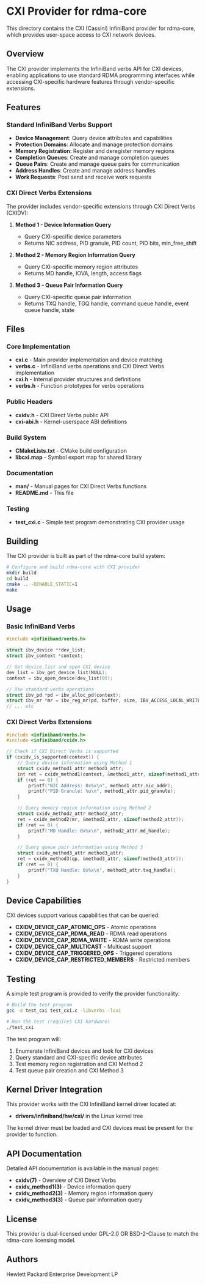 # CXI Provider for rdma-core

This directory contains the CXI (Cassini) InfiniBand provider for rdma-core, which provides user-space access to CXI network devices.

## Overview

The CXI provider implements the InfiniBand verbs API for CXI devices, enabling applications to use standard RDMA programming interfaces while accessing CXI-specific hardware features through vendor-specific extensions.

## Features

### Standard InfiniBand Verbs Support
- **Device Management**: Query device attributes and capabilities
- **Protection Domains**: Allocate and manage protection domains
- **Memory Registration**: Register and deregister memory regions
- **Completion Queues**: Create and manage completion queues
- **Queue Pairs**: Create and manage queue pairs for communication
- **Address Handles**: Create and manage address handles
- **Work Requests**: Post send and receive work requests

### CXI Direct Verbs Extensions
The provider includes vendor-specific extensions through CXI Direct Verbs (CXIDV):

1. **Method 1 - Device Information Query**
   - Query CXI-specific device parameters
   - Returns NIC address, PID granule, PID count, PID bits, min_free_shift

2. **Method 2 - Memory Region Information Query**
   - Query CXI-specific memory region attributes
   - Returns MD handle, IOVA, length, access flags

3. **Method 3 - Queue Pair Information Query**
   - Query CXI-specific queue pair information
   - Returns TXQ handle, TGQ handle, command queue handle, event queue handle, state

## Files

### Core Implementation
- **cxi.c** - Main provider implementation and device matching
- **verbs.c** - InfiniBand verbs operations and CXI Direct Verbs implementation
- **cxi.h** - Internal provider structures and definitions
- **verbs.h** - Function prototypes for verbs operations

### Public Headers
- **cxidv.h** - CXI Direct Verbs public API
- **cxi-abi.h** - Kernel-userspace ABI definitions

### Build System
- **CMakeLists.txt** - CMake build configuration
- **libcxi.map** - Symbol export map for shared library

### Documentation
- **man/** - Manual pages for CXI Direct Verbs functions
- **README.md** - This file

### Testing
- **test_cxi.c** - Simple test program demonstrating CXI provider usage

## Building

The CXI provider is built as part of the rdma-core build system:

```bash
# Configure and build rdma-core with CXI provider
mkdir build
cd build
cmake .. -DENABLE_STATIC=1
make
```

## Usage

### Basic InfiniBand Verbs

```c
#include <infiniband/verbs.h>

struct ibv_device **dev_list;
struct ibv_context *context;

// Get device list and open CXI device
dev_list = ibv_get_device_list(NULL);
context = ibv_open_device(dev_list[0]);

// Use standard verbs operations
struct ibv_pd *pd = ibv_alloc_pd(context);
struct ibv_mr *mr = ibv_reg_mr(pd, buffer, size, IBV_ACCESS_LOCAL_WRITE);
// ... etc
```

### CXI Direct Verbs Extensions

```c
#include <infiniband/verbs.h>
#include <infiniband/cxidv.h>

// Check if CXI Direct Verbs is supported
if (cxidv_is_supported(context)) {
    // Query device information using Method 1
    struct cxidv_method1_attr method1_attr;
    int ret = cxidv_method1(context, &method1_attr, sizeof(method1_attr));
    if (ret == 0) {
        printf("NIC Address: 0x%x\n", method1_attr.nic_addr);
        printf("PID Granule: %u\n", method1_attr.pid_granule);
    }

    // Query memory region information using Method 2
    struct cxidv_method2_attr method2_attr;
    ret = cxidv_method2(mr, &method2_attr, sizeof(method2_attr));
    if (ret == 0) {
        printf("MD Handle: 0x%x\n", method2_attr.md_handle);
    }

    // Query queue pair information using Method 3
    struct cxidv_method3_attr method3_attr;
    ret = cxidv_method3(qp, &method3_attr, sizeof(method3_attr));
    if (ret == 0) {
        printf("TXQ Handle: 0x%x\n", method3_attr.txq_handle);
    }
}
```

## Device Capabilities

CXI devices support various capabilities that can be queried:

- **CXIDV_DEVICE_CAP_ATOMIC_OPS** - Atomic operations
- **CXIDV_DEVICE_CAP_RDMA_READ** - RDMA read operations
- **CXIDV_DEVICE_CAP_RDMA_WRITE** - RDMA write operations
- **CXIDV_DEVICE_CAP_MULTICAST** - Multicast support
- **CXIDV_DEVICE_CAP_TRIGGERED_OPS** - Triggered operations
- **CXIDV_DEVICE_CAP_RESTRICTED_MEMBERS** - Restricted members

## Testing

A simple test program is provided to verify the provider functionality:

```bash
# Build the test program
gcc -o test_cxi test_cxi.c -libverbs -lcxi

# Run the test (requires CXI hardware)
./test_cxi
```

The test program will:
1. Enumerate InfiniBand devices and look for CXI devices
2. Query standard and CXI-specific device attributes
3. Test memory region registration and CXI Method 2
4. Test queue pair creation and CXI Method 3

## Kernel Driver Integration

This provider works with the CXI InfiniBand kernel driver located at:
- **drivers/infiniband/hw/cxi/** in the Linux kernel tree

The kernel driver must be loaded and CXI devices must be present for the provider to function.

## API Documentation

Detailed API documentation is available in the manual pages:
- **cxidv(7)** - Overview of CXI Direct Verbs
- **cxidv_method1(3)** - Device information query
- **cxidv_method2(3)** - Memory region information query  
- **cxidv_method3(3)** - Queue pair information query

## License

This provider is dual-licensed under GPL-2.0 OR BSD-2-Clause to match the rdma-core licensing model.

## Authors

Hewlett Packard Enterprise Development LP
